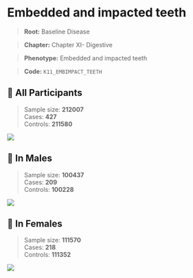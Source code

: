 # Embedded and impacted teeth

> **Root:** Baseline Disease  

> **Chapter:** Chapter XI- Digestive  

> **Phenotype:** Embedded and impacted teeth  

> **Code:** `K11_EMBIMPACT_TEETH`

## 🧪 All Participants  
> Sample size: **212007**  
> Cases: **427**  
> Controls: **211580**
<img src="/Disease/Figures/ALL/Incidence/K11_EMBIMPACT_TEETH.png"/>
<CsvTable src="/Disease/Data/ALL/Incidence/COX_K11_EMBIMPACT_TEETH.csv" label="🔍 View full results" />

## 👨 In Males  
> Sample size: **100437**  
> Cases: **209**  
> Controls: **100228**
<img src="/Disease/Figures/Male/Incidence/K11_EMBIMPACT_TEETH.png"/>
<CsvTable src="/Disease/Data/Male/Incidence/COX_K11_EMBIMPACT_TEETH.csv" label="🔍 View full results" />

## 👩 In Females  
> Sample size: **111570**  
> Cases: **218**  
> Controls: **111352**
<img src="/Disease/Figures/Female/Incidence/K11_EMBIMPACT_TEETH.png"/>
<CsvTable src="/Disease/Data/Female/Incidence/COX_K11_EMBIMPACT_TEETH.csv" label="🔍 View full results" />
